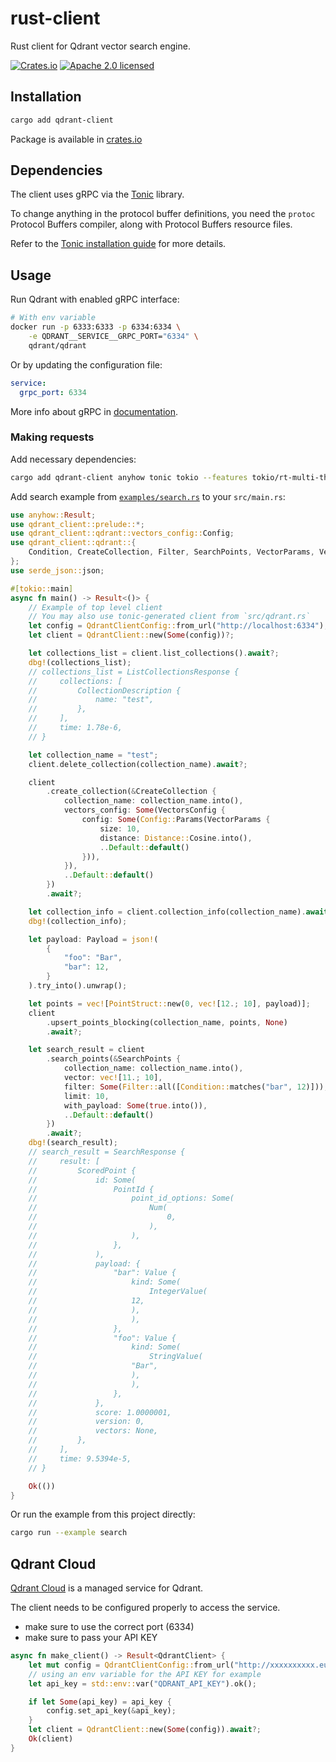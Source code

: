 # rust-client

Rust client for Qdrant vector search engine.

[![Crates.io][crates-badge]][crates-url]
[![Apache 2.0 licensed][apache2-badge]][apache2-url]

[crates-badge]: https://img.shields.io/crates/v/qdrant-client.svg

[crates-url]: https://crates.io/crates/qdrant-client

[apache2-badge]: https://img.shields.io/badge/license-apache2-blue.svg

[apache2-url]: https://github.com/qdrant/rust-client/blob/master/LICENSE

## Installation

```bash
cargo add qdrant-client
```

Package is available in [crates.io](https://crates.io/crates/qdrant-client)

## Dependencies

The client uses gRPC via the [Tonic](https://github.com/hyperium/tonic) library.

To change anything in the protocol buffer definitions, you need the `protoc` Protocol Buffers compiler, along with Protocol Buffers resource files.

Refer to the [Tonic installation guide](https://github.com/hyperium/tonic#dependencies) for more details.

## Usage

Run Qdrant with enabled gRPC interface:

```bash
# With env variable
docker run -p 6333:6333 -p 6334:6334 \
    -e QDRANT__SERVICE__GRPC_PORT="6334" \
    qdrant/qdrant
```

Or by updating the configuration file:

```yaml
service:
  grpc_port: 6334
```

More info about gRPC in [documentation](https://qdrant.tech/documentation/quick_start/#grpc).

### Making requests

Add necessary dependencies:

```bash
cargo add qdrant-client anyhow tonic tokio --features tokio/rt-multi-thread
```

Add search example from [`examples/search.rs`](./examples/search.rs) to your `src/main.rs`:

```rust
use anyhow::Result;
use qdrant_client::prelude::*;
use qdrant_client::qdrant::vectors_config::Config;
use qdrant_client::qdrant::{
    Condition, CreateCollection, Filter, SearchPoints, VectorParams, VectorsConfig,
};
use serde_json::json;

#[tokio::main]
async fn main() -> Result<()> {
    // Example of top level client
    // You may also use tonic-generated client from `src/qdrant.rs`
    let config = QdrantClientConfig::from_url("http://localhost:6334");
    let client = QdrantClient::new(Some(config))?;

    let collections_list = client.list_collections().await?;
    dbg!(collections_list);
    // collections_list = ListCollectionsResponse {
    //     collections: [
    //         CollectionDescription {
    //             name: "test",
    //         },
    //     ],
    //     time: 1.78e-6,
    // }

    let collection_name = "test";
    client.delete_collection(collection_name).await?;

    client
        .create_collection(&CreateCollection {
            collection_name: collection_name.into(),
            vectors_config: Some(VectorsConfig {
                config: Some(Config::Params(VectorParams {
                    size: 10,
                    distance: Distance::Cosine.into(),
                    ..Default::default()
                })),
            }),
            ..Default::default()
        })
        .await?;

    let collection_info = client.collection_info(collection_name).await?;
    dbg!(collection_info);

    let payload: Payload = json!(
        {
            "foo": "Bar",
            "bar": 12,
        }
    ).try_into().unwrap();

    let points = vec![PointStruct::new(0, vec![12.; 10], payload)];
    client
        .upsert_points_blocking(collection_name, points, None)
        .await?;

    let search_result = client
        .search_points(&SearchPoints {
            collection_name: collection_name.into(),
            vector: vec![11.; 10],
            filter: Some(Filter::all([Condition::matches("bar", 12)])),
            limit: 10,
            with_payload: Some(true.into()),
            ..Default::default()
        })
        .await?;
    dbg!(search_result);
    // search_result = SearchResponse {
    //     result: [
    //         ScoredPoint {
    //             id: Some(
    //                 PointId {
    //                     point_id_options: Some(
    //                         Num(
    //                             0,
    //                         ),
    //                     ),
    //                 },
    //             ),
    //             payload: {
    //                 "bar": Value {
    //                     kind: Some(
    //                         IntegerValue(
    //                     12,
    //                     ),
    //                     ),
    //                 },
    //                 "foo": Value {
    //                     kind: Some(
    //                         StringValue(
    //                     "Bar",
    //                     ),
    //                     ),
    //                 },
    //             },
    //             score: 1.0000001,
    //             version: 0,
    //             vectors: None,
    //         },
    //     ],
    //     time: 9.5394e-5,
    // }

    Ok(())
}
```

Or run the example from this project directly:

```bash
cargo run --example search
```

## Qdrant Cloud

[Qdrant Cloud](https://cloud.qdrant.io) is a managed service for Qdrant.

The client needs to be configured properly to access the service.

- make sure to use the correct port (6334)
- make sure to pass your API KEY

```rust
async fn make_client() -> Result<QdrantClient> {
    let mut config = QdrantClientConfig::from_url("http://xxxxxxxxxx.eu-central.aws.cloud.qdrant.io:6334");
    // using an env variable for the API KEY for example
    let api_key = std::env::var("QDRANT_API_KEY").ok();

    if let Some(api_key) = api_key {
        config.set_api_key(&api_key);
    }
    let client = QdrantClient::new(Some(config)).await?;
    Ok(client)
}
```
